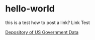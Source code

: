 # hello-world
this is a test
how to post a link? Link Test 

[Depository of US Government Data](https://data.gov)





